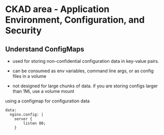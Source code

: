 # CKAD area - Application Environment, Configuration, and Security 

## Understand ConfigMaps 
- used for storing non-confidential configuration data in key-value pairs. 
- can be consumed as env variables, command line args, or as config files in a volume 

- not designed for large chunks of data. if you are storing configs larger than 1Mi, use a volume mount 

using a configmap for configuration data

```
data:
  nginx.config: | 
    server { 
        listen 80;
    }
```